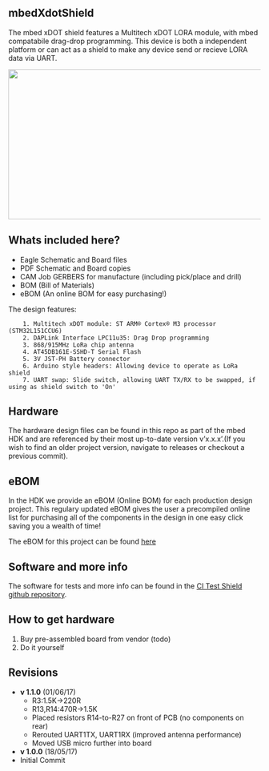 ## mbedXdotShield

The mbed xDOT shield features a Multitech xDOT LORA module, with mbed compatabile drag-drop programming. This device is both a independent platform or can act as a shield to make any device send or recieve LORA data via UART.

<img src="http://i.imgur.com/FHe1Cg4.jpg" width="600" height="300" />

## Whats included here?

* Eagle Schematic and Board files
* PDF Schematic and Board copies
* CAM Job GERBERS for manufacture (including pick/place and drill)
* BOM (Bill of Materials)
* eBOM (An online BOM for easy purchasing!)

The design features:

        1. Multitech xDOT module: ST ARM® Cortex® M3 processor (STM32L151CCU6)
        2. DAPLink Interface LPC11u35: Drag Drop programming
        3. 868/915MHz LoRa chip antenna
        4. AT45DB161E-SSHD-T Serial Flash
        5. 3V JST-PH Battery connector
        6. Arduino style headers: Allowing device to operate as LoRa shield
        7. UART swap: Slide switch, allowing UART TX/RX to be swapped, if using as shield switch to 'On'

## Hardware

The hardware design files can be found in this repo as part of the mbed HDK and are referenced by their most up-to-date version v’x.x.x’.(If you wish to find an older project version, navigate to releases or checkout a previous commit).

## eBOM

In the HDK we provide an eBOM (Online BOM) for each production design project. This regulary updated eBOM gives the user a precompiled online list for purchasing all of the components in the design in one easy click saving you a wealth of time!

The eBOM for this project can be found [here]()

## Software and more info

The software for tests and more info can be found in the [CI Test Shield github repository](http://www.github.com/armmbed/ci-test-shield). 

## How to get hardware

1. Buy pre-assembled board from vendor (todo)
2. Do it yourself


## Revisions
- **v 1.1.0** (01/06/17)
	- 	R3:1.5K->220R
	-  R13,R14:470R->1.5K
	-  Placed resistors R14-to-R27 on front of PCB (no components on rear)
	-  Rerouted UART1TX, UART1RX (improved antenna performance)
	-  Moved USB micro further into board
- **v 1.0.0** (18/05/17)
 - Initial Commit










	
